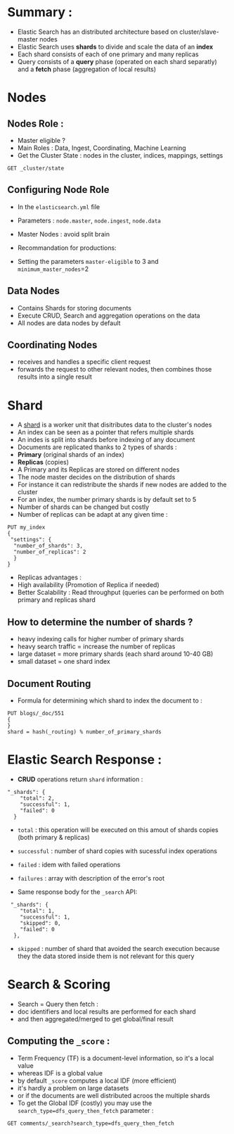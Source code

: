 # Summary :
- Elastic Search has an distributed architecture based on cluster/slave-master nodes
- Elastic Search uses **shards** to divide and scale the data of an **index**
- Each shard consists of each of one primary and many replicas
- Query consists of a **query** phase (operated on each shard separatly) and a **fetch** phase (aggregation of local results)

# Nodes
## Nodes Role : 
- Master eligible ?
- Main Roles : Data, Ingest, Coordinating, Machine Learning
- Get the Cluster State : nodes in the cluster, indices, mappings, settings
```
GET _cluster/state
```
## Configuring Node Role
- In the `elasticsearch.yml` file
- Parameters : `node.master`, `node.ingest`, `node.data`
- Master Nodes : avoid split brain

-  Recommandation for productions:
- Setting the parameters `master-eligible` to 3 and `minimum_master_nodes`=2
## Data Nodes
- Contains Shards for storing documents
- Execute CRUD, Search and aggregation operations on the data
- All nodes are data nodes by default
## Coordinating Nodes
- receives and handles a specific client request
- forwards the request to other relevant nodes, then combines those results into a single result
 
# Shard
- A [shard](https://www.elastic.co/guide/en/elasticsearch/reference/current/size-your-shards.html) is a worker unit that disitributes data to the cluster's nodes
- An index can be seen as a pointer that refers multiple shards 
-  An indes is split into shards before indexing of any document
-  Documents are replicated thanks to 2 types of shards :
-  **Primary** (original shards of an index)
-  **Replicas** (copies)
-  A Primary and its Replicas are stored on different nodes
-  The node master decides on the distribution of shards 
-  For instance it can redistribute the shards if new nodes are added to the cluster
-  For an index, the number primary shards is by default set to 5
-  Number of shards can be changed but costly
-  Number of replicas can be adapt at any given time :
```
PUT my_index
{
 "settings": {
  "number_of_shards": 3,
  "number_of_replicas": 2
  }
}
```
- Replicas advantages :
- High availability (Promotion of Replica if needed)
- Better Scalability : Read throughput (queries can be performed on both primary and replicas shard

## How to determine the number of shards ?
- heavy indexing calls for higher number of primary shards
- heavy search traffic = increase the number of replicas
- large dataset = more primary shards (each shard around 10-40 GB)
- small dataset = one shard index

## Document Routing
 - Formula for determining which shard to index the document to :
```
PUT blogs/_doc/551
{
}
shard = hash(_routing) % number_of_primary_shards
```
# Elastic Search Response :
- **CRUD** operations return `shard` information :
```
"_shards": {
    "total": 2,
    "successful": 1,
    "failed": 0
  }
```
- `total` : this operation will be executed on this amout of shards copies (both primary & replicas)
-  `successful` : number of shard copies with sucessful index operations
-  `failed` : idem with failed operations
-  `failures` : array with description of the error's root

- Same response body for the `_search` API:
```
 "_shards": {
    "total": 1,
    "successful": 1,
    "skipped": 0,
    "failed": 0
  },
```
- `skipped` : number of shard that avoided the search execution because they the data stored inside them is not relevant for this query

# Search & Scoring

- Search = Query then fetch :
- doc identifiers and local results are performed for each shard
- and then aggregated/merged to get global/final result

## Computing the `_score` :
- Term Frequency (TF) is a document-level information, so it's a local value
-  whereas IDF is a global value
- by default `_score` computes a local IDF (more efficient)
- it's hardly a problem on large datasets
- or if the documents are well distributed acroos the multiple shards
- To get the Global IDF (costly) you may use the `search_type=dfs_query_then_fetch` parameter :
```
GET comments/_search?search_type=dfs_query_then_fetch
```
